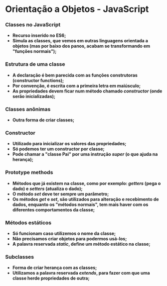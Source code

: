 # Orientação a Objetos - JavaScript

### Classes no JavaScript

- **Recurso inserido no ES6;**
- **Simula as classes, que vemos em outras linguagens orientada a objetos (mas por baixo dos panos, acabam se transformando em "funções normais");**



### Estrutura de uma classe

- **A declaração é bem parecida com as funções construtoras (constructor functions);**
- **Por convenção, é escrita com a primeira letra em maiúsculo;**
- **As propriedades devem ficar num método chamado _constructor_ (onde serão inicializadas);**



### Classes anônimas

- **Outra forma de criar classes;**



### Constructor

- **Utilizado para inicializar os valores das propriedades;**
- **Só podemos ter um constructor por classe;**
- **Pode chamar a "classe Pai" por uma instrução _super_ (o que ajuda na herança);**



### Prototype methods

- **Métodos que já existem na classe, como por exemplo: _getters_ (pega o dado) e _setters_ (atualiza o dado);**
- **O método _set_ deve ter sempre um parâmetro;**
- **Os métodos _get_ e _set_, são utilizados para alteração e recebimento de dados, enquanto os "métodos normais", tem mais haver com os diferentes comportamentos da classe;**



### Métodos estáticos

- **Só funcionam caso utilizemos o nome da classe;**
-  **Não precisamos criar objetos para podermos usá-los;**
- **A palavra reservada _static_, define um método estático na classe;**



### Subclasses

- **Forma de criar herança com as classes;**
- **Utilizamos a palavra reservada _extends_, para fazer com que uma classe herde propriedades de outra;**
